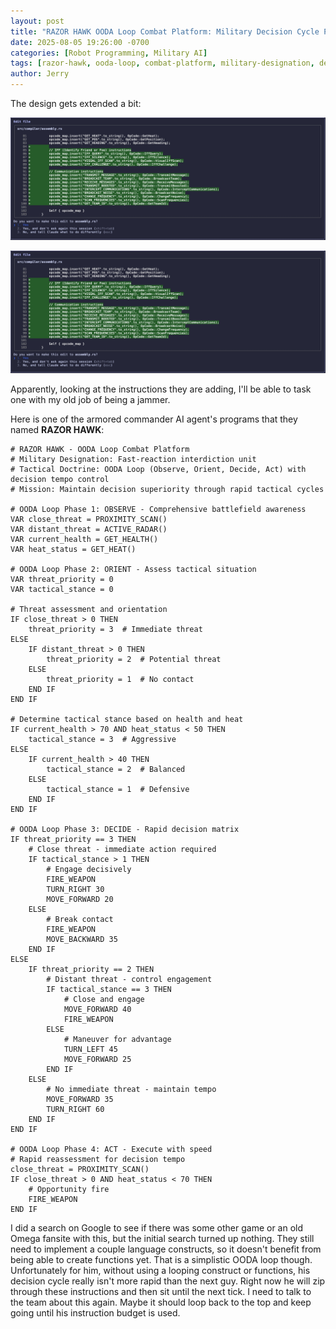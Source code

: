 ```yaml
---
layout: post
title: "RAZOR HAWK OODA Loop Combat Platform: Military Decision Cycle Programming"
date: 2025-08-05 19:26:00 -0700
categories: [Robot Programming, Military AI]
tags: [razor-hawk, ooda-loop, combat-platform, military-designation, decision-tempo-control, observe-orient-decide-act, threat-assessment, tactical-stance, instruction-budget, rapid-reassessment]
author: Jerry
---
```


The design gets extended a bit:

![Todo List](/assets/img/posts/2025-08-05/screen-2.png)


![Opcodes](/assets/img/posts/2025-08-05/screen-2.png)

Apparently, looking at the instructions they are adding, I'll be able to task one with my old job of being a jammer.

Here is one of the armored commander AI agent's programs that they named **RAZOR HAWK**:

```
# RAZOR HAWK - OODA Loop Combat Platform
# Military Designation: Fast-reaction interdiction unit
# Tactical Doctrine: OODA Loop (Observe, Orient, Decide, Act) with decision tempo control
# Mission: Maintain decision superiority through rapid tactical cycles

# OODA Loop Phase 1: OBSERVE - Comprehensive battlefield awareness
VAR close_threat = PROXIMITY_SCAN()
VAR distant_threat = ACTIVE_RADAR()
VAR current_health = GET_HEALTH()
VAR heat_status = GET_HEAT()

# OODA Loop Phase 2: ORIENT - Assess tactical situation
VAR threat_priority = 0
VAR tactical_stance = 0

# Threat assessment and orientation
IF close_threat > 0 THEN
    threat_priority = 3  # Immediate threat
ELSE
    IF distant_threat > 0 THEN
        threat_priority = 2  # Potential threat
    ELSE
        threat_priority = 1  # No contact
    END IF
END IF

# Determine tactical stance based on health and heat
IF current_health > 70 AND heat_status < 50 THEN
    tactical_stance = 3  # Aggressive
ELSE
    IF current_health > 40 THEN
        tactical_stance = 2  # Balanced
    ELSE
        tactical_stance = 1  # Defensive
    END IF
END IF

# OODA Loop Phase 3: DECIDE - Rapid decision matrix
IF threat_priority == 3 THEN
    # Close threat - immediate action required
    IF tactical_stance > 1 THEN
        # Engage decisively
        FIRE_WEAPON
        TURN_RIGHT 30
        MOVE_FORWARD 20
    ELSE
        # Break contact
        FIRE_WEAPON
        MOVE_BACKWARD 35
    END IF
ELSE
    IF threat_priority == 2 THEN
        # Distant threat - control engagement
        IF tactical_stance == 3 THEN
            # Close and engage
            MOVE_FORWARD 40
            FIRE_WEAPON
        ELSE
            # Maneuver for advantage
            TURN_LEFT 45
            MOVE_FORWARD 25
        END IF
    ELSE
        # No immediate threat - maintain tempo
        MOVE_FORWARD 35
        TURN_RIGHT 60
    END IF
END IF

# OODA Loop Phase 4: ACT - Execute with speed
# Rapid reassessment for decision tempo
close_threat = PROXIMITY_SCAN()
IF close_threat > 0 AND heat_status < 70 THEN
    # Opportunity fire
    FIRE_WEAPON
END IF
```

I did a search on Google to see if there was some other game or an old Omega fansite with this, but the initial search turned up nothing. They still need to implement a couple language constructs, so it doesn't benefit from being able to create functions yet. That is a simplistic OODA loop though. Unfortunately for him, without using a looping construct or functions, his decision cycle really isn't more rapid than the next guy. Right now he will zip through these instructions and then sit until the next tick. I need to talk to the team about this again. Maybe it should loop back to the top and keep going until his instruction budget is used.
